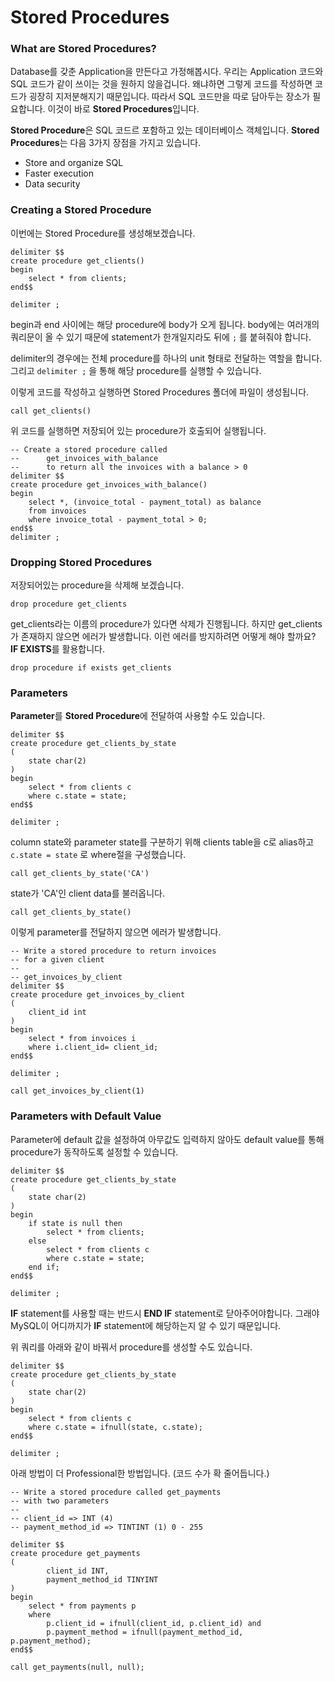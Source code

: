 # Stored Procedures

### What are Stored Procedures?

Database를 갖춘 Application을 만든다고 가정해봅시다. 우리는 Application 코드와 SQL 코드가 같이 쓰이는 것을 원하지 않을겁니다. 왜냐하면 그렇게 코드를 작성하면 코드가 굉장히 지저분해지기 때문입니다. 따라서 SQL 코드만을 따로 담아두는 장소가 필요합니다. 이것이 바로 **Stored Procedures**입니다.

**Stored Procedure**은 SQL 코드르 포함하고 있는 데이터베이스 객체입니다. **Stored Procedures**는 다음 3가지 장점을 가지고 있습니다.

- Store and organize SQL
- Faster execution
- Data security

### Creating a Stored Procedure

이번에는 Stored Procedure를 생성해보겠습니다.

```mysql
delimiter $$
create procedure get_clients()
begin
	select * from clients;
end$$

delimiter ;
```

begin과 end 사이에는 해당 procedure에 body가 오게 됩니다. body에는 여러개의 쿼리문이 올 수 있기 때문에 statement가 한개일지라도 뒤에 `;` 를 붙혀줘야 합니다.

delimiter의 경우에는 전체 procedure를 하나의 unit 형태로 전달하는 역할을 합니다. 그리고 `delimiter ;` 을 통해 해당 procedure를 실행할 수 있습니다. 

이렇게 코드를 작성하고 실행하면 Stored Procedures 폴더에 파일이 생성됩니다.

```mysql
call get_clients()
```

위 코드를 실행하면 저장되어 있는 procedure가 호출되어 실행됩니다.

```mysql
-- Create a stored procedure called
-- 		get_invoices_with_balance
-- 		to return all the invoices with a balance > 0
delimiter $$
create procedure get_invoices_with_balance()
begin
	select *, (invoice_total - payment_total) as balance
    from invoices
    where invoice_total - payment_total > 0;
end$$
delimiter ;
```

### Dropping Stored Procedures

저장되어있는 procedure을 삭제해 보겠습니다.

```mysql
drop procedure get_clients
```

get_clients라는 이름의 procedure가 있다면 삭제가 진행됩니다. 하지만 get_clients가 존재하지 않으면 에러가 발생합니다. 이런 에러를 방지하려면 어떻게 해야 할까요? **IF EXISTS**를 활용합니다.

```mysql
drop procedure if exists get_clients
```

### Parameters

**Parameter**를 **Stored Procedure**에 전달하여 사용할 수도 있습니다.

```mysql
delimiter $$
create procedure get_clients_by_state
(
	state char(2)
)
begin
	select * from clients c
	where c.state = state;
end$$

delimiter ;
```

column state와 parameter state를 구분하기 위해 clients table을 c로 alias하고 `c.state = state` 로 where절을 구성했습니다.

```mysql
call get_clients_by_state('CA')
```

state가 'CA'인 client data를 불러옵니다.

```mysql
call get_clients_by_state()
```

이렇게 parameter를 전달하지 않으면 에러가 발생합니다.

```mysql
-- Write a stored procedure to return invoices
-- for a given client
-- 
-- get_invoices_by_client
delimiter $$
create procedure get_invoices_by_client
(
	client_id int
)
begin
	select * from invoices i
    where i.client_id= client_id;
end$$

delimiter ;
```

```mysql
call get_invoices_by_client(1)
```

### Parameters with Default Value

Parameter에 default 값을 설정하여 아무값도 입력하지 않아도 default value를 통해 procedure가 동작하도록 설정할 수 있습니다.

```mysql
delimiter $$
create procedure get_clients_by_state
(
	state char(2)
)
begin
	if state is null then
		select * from clients;
	else
		select * from clients c
		where c.state = state;
	end if;
end$$

delimiter ;
```

**IF** statement를 사용할 때는 반드시 **END IF** statement로 닫아주어야합니다. 그래야 MySQL이 어디까지가 **IF** statement에 해당하는지 알 수 있기 때문입니다. 

위 쿼리를 아래와 같이 바꿔서 procedure를 생성할 수도 있습니다.

```mysql
delimiter $$
create procedure get_clients_by_state
(
	state char(2)
)
begin	
	select * from clients c
	where c.state = ifnull(state, c.state);
end$$

delimiter ;
```

아래 방법이 더 Professional한 방법입니다. (코드 수가 확 줄어듭니다.)

```mysql
-- Write a stored procedure called get_payments
-- with two parameters
-- 
-- client_id => INT (4)
-- payment_method_id => TINTINT (1) 0 - 255

delimiter $$
create procedure get_payments
(
		client_id INT, 
        payment_method_id TINYINT
)
begin
	select * from payments p
    where 
		p.client_id = ifnull(client_id, p.client_id) and
		p.payment_method = ifnull(payment_method_id, p.payment_method);
end$$
```

```mysql
call get_payments(null, null);
```

